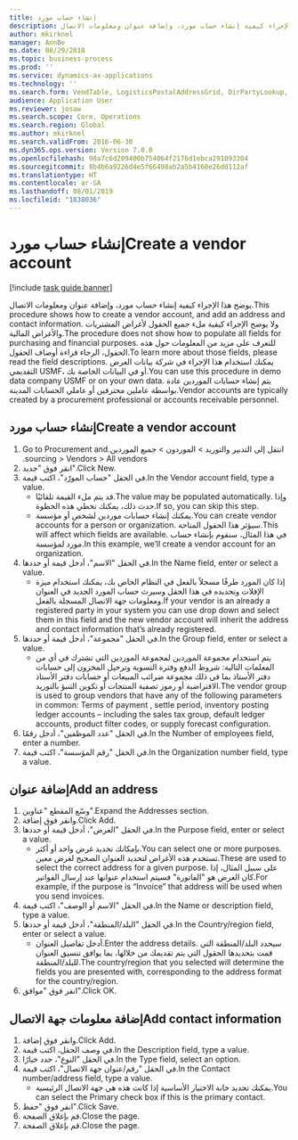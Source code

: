 ```yaml
---
title: إنشاء حساب مورد
description: يوضح هذا الإجراء كيفية إنشاء حساب مورد، وإضافة عنوان ومعلومات الاتصال.
author: mkirknel
manager: AnnBe
ms.date: 08/29/2018
ms.topic: business-process
ms.prod: ''
ms.service: dynamics-ax-applications
ms.technology: ''
ms.search.form: VendTable, LogisticsPostalAddressGrid, DirPartyLookup, LogisticsPostalAddress, SysLookupMultiSelectGrid
audience: Application User
ms.reviewer: josaw
ms.search.scope: Core, Operations
ms.search.region: Global
ms.author: mkirknel
ms.search.validFrom: 2016-06-30
ms.dyn365.ops.version: Version 7.0.0
ms.openlocfilehash: 98a7c6d209400b754064f2176d1ebca291093304
ms.sourcegitcommit: 8b4b6a9226d4e5f66498ab2a5b4160e26dd112af
ms.translationtype: HT
ms.contentlocale: ar-SA
ms.lasthandoff: 08/01/2019
ms.locfileid: "1838036"
---
```

# <a name="create-a-vendor-account"></a><span data-ttu-id="69e3b-103">إنشاء حساب مورد</span><span class="sxs-lookup"><span data-stu-id="69e3b-103">Create a vendor account</span></span>

[!include [task guide banner](../../includes/task-guide-banner.md)]

<span data-ttu-id="69e3b-104">يوضح هذا الإجراء كيفية إنشاء حساب مورد، وإضافة عنوان ومعلومات الاتصال.</span><span class="sxs-lookup"><span data-stu-id="69e3b-104">This procedure shows how to create a vendor account, and add an address and contact information.</span></span> <span data-ttu-id="69e3b-105">ولا يوضح الإجراء كيفية ملء جميع الحقول لأغراض المشتريات والأغراض المالية.</span><span class="sxs-lookup"><span data-stu-id="69e3b-105">The procedure does not show how to populate all fields for purchasing and financial purposes.</span></span> <span data-ttu-id="69e3b-106">للتعرف على مزيد من المعلومات حول هذه الحقول، الرجاء قراءة أوصاف الحقول.</span><span class="sxs-lookup"><span data-stu-id="69e3b-106">To learn more about those fields, please read the field descriptions.</span></span> <span data-ttu-id="69e3b-107">يمكنك استخدام هذا الإجراء في شركة بيانات العرض التقديمي USMF، أو في البيانات الخاصة بك.</span><span class="sxs-lookup"><span data-stu-id="69e3b-107">You can use this procedure in demo data company USMF or on your own data.</span></span> <span data-ttu-id="69e3b-108">يتم إنشاء حسابات الموردين عادة بواسطة عاملين محترفين أو عاملي الحسابات المدينة.</span><span class="sxs-lookup"><span data-stu-id="69e3b-108">Vendor accounts are typically created by a procurement professional or accounts receivable personnel.</span></span>


## <a name="create-a-vendor-account"></a><span data-ttu-id="69e3b-109">إنشاء حساب مورد</span><span class="sxs-lookup"><span data-stu-id="69e3b-109">Create a vendor account</span></span>
1. <span data-ttu-id="69e3b-110">انتقل إلى ‏‫التدبير والتوريد > الموردون > جميع الموردين.</span><span class="sxs-lookup"><span data-stu-id="69e3b-110">Go to Procurement and sourcing > Vendors > All vendors.</span></span>
2. <span data-ttu-id="69e3b-111">انقر فوق "جديد".</span><span class="sxs-lookup"><span data-stu-id="69e3b-111">Click New.</span></span>
3. <span data-ttu-id="69e3b-112">في الحقل "حساب المورّد‬"، اكتب قيمة.</span><span class="sxs-lookup"><span data-stu-id="69e3b-112">In the Vendor account field, type a value.</span></span>
    * <span data-ttu-id="69e3b-113">قد يتم ملء القيمة تلقائيًا.</span><span class="sxs-lookup"><span data-stu-id="69e3b-113">The value may be populated automatically.</span></span> <span data-ttu-id="69e3b-114">وإذا حدث ذلك، يمكنك تخطي هذه الخطوة.</span><span class="sxs-lookup"><span data-stu-id="69e3b-114">If so, you can skip this step.</span></span>  
    * <span data-ttu-id="69e3b-115">يمكنك إنشاء حسابات موردين لشخص أو مؤسسة.</span><span class="sxs-lookup"><span data-stu-id="69e3b-115">You can create vendor accounts for a person or organization.</span></span> <span data-ttu-id="69e3b-116">سيؤثر هذا الحقول المتاحة.</span><span class="sxs-lookup"><span data-stu-id="69e3b-116">This will affect which fields are available.</span></span> <span data-ttu-id="69e3b-117">في هذا المثال، سنقوم بإنشاء حساب مورد لمؤسسة.</span><span class="sxs-lookup"><span data-stu-id="69e3b-117">In this example, we’ll create a vendor account for an organization.</span></span>   
4. <span data-ttu-id="69e3b-118">في الحقل "الاسم"، أدخل قيمة أو حددها.</span><span class="sxs-lookup"><span data-stu-id="69e3b-118">In the Name field, enter or select a value.</span></span>
    * <span data-ttu-id="69e3b-119">إذا كان المورد طرفًا مسجلاً بالفعل في النظام الخاص بك، يمكنك استخدام ميزة الإفلات وتحديده في هذا الحقل وسيرث حساب المورد الجديد في العنوان ومعلومات جهة الاتصال المسجلة بالفعل.</span><span class="sxs-lookup"><span data-stu-id="69e3b-119">If your vendor is an already a registered party in your system you can use drop down and select them in this field and the new vendor account will inherit the address and contact information that’s already registered.</span></span>  
5. <span data-ttu-id="69e3b-120">في الحقل "مجموعة"، أدخل قيمة أو حددها.</span><span class="sxs-lookup"><span data-stu-id="69e3b-120">In the Group field, enter or select a value.</span></span>
    * <span data-ttu-id="69e3b-121">يتم استخدام مجموعة الموردين لمجموعة الموردين التي تشترك في أي من المعلمات التالية: شروط الدفع وفترة التسوية وترحيل المخزون إلى حسابات دفتر الأستاذ بما في ذلك مجموعة ضرائب المبيعات أو حسابات دفتر الأستاذ الافتراضية أو رموز تصفية المنتجات أو تكوين التنبؤ بالتوريد.</span><span class="sxs-lookup"><span data-stu-id="69e3b-121">The vendor group is used to group vendors that have any of the following parameters in common: Terms of payment , settle period,  inventory posting ledger accounts – including the sales tax group, default ledger accounts, product filter codes, or supply forecast configuration.</span></span>  
6. <span data-ttu-id="69e3b-122">في الحقل "عدد الموظفين"، أدخل رقمًا.</span><span class="sxs-lookup"><span data-stu-id="69e3b-122">In the Number of employees field, enter a number.</span></span>
7. <span data-ttu-id="69e3b-123">في الحقل "رقم المؤسسة"، اكتب قيمة.</span><span class="sxs-lookup"><span data-stu-id="69e3b-123">In the Organization number field, type a value.</span></span>

## <a name="add-an-address"></a><span data-ttu-id="69e3b-124">إضافة عنوان</span><span class="sxs-lookup"><span data-stu-id="69e3b-124">Add an address</span></span>
1. <span data-ttu-id="69e3b-125">وسّع المقطع "عناوين".</span><span class="sxs-lookup"><span data-stu-id="69e3b-125">Expand the Addresses section.</span></span>
2. <span data-ttu-id="69e3b-126">وانقر فوق إضافة.</span><span class="sxs-lookup"><span data-stu-id="69e3b-126">Click Add.</span></span>
3. <span data-ttu-id="69e3b-127">في الحقل "الغرض"، أدخل قيمة أو حددها.</span><span class="sxs-lookup"><span data-stu-id="69e3b-127">In the Purpose field, enter or select a value.</span></span>
    * <span data-ttu-id="69e3b-128">بإمكانك تحديد غرض واحد أو أكثر.</span><span class="sxs-lookup"><span data-stu-id="69e3b-128">You can select one or more purposes.</span></span> <span data-ttu-id="69e3b-129">تستخدم هذه الأغراض لتحديد العنوان الصحيح لغرض معين.</span><span class="sxs-lookup"><span data-stu-id="69e3b-129">These are used to select the correct address for a given purpose.</span></span> <span data-ttu-id="69e3b-130">على سبيل المثال، إذا كان الغرض هو "الفاتورة" فسيتم استخدام عنوانها عند إرسال الفواتير.</span><span class="sxs-lookup"><span data-stu-id="69e3b-130">For example, if the purpose is “Invoice” that address will be used when you send invoices.</span></span>  
4. <span data-ttu-id="69e3b-131">في الحقل "الاسم أو الوصف"، اكتب قيمة.</span><span class="sxs-lookup"><span data-stu-id="69e3b-131">In the Name or description field, type a value.</span></span>
5. <span data-ttu-id="69e3b-132">في الحقل "البلد/المنطقة"، أدخل قيمة أو حددها.</span><span class="sxs-lookup"><span data-stu-id="69e3b-132">In the Country/region field, enter or select a value.</span></span>
    * <span data-ttu-id="69e3b-133">أدخل تفاصيل العنوان.</span><span class="sxs-lookup"><span data-stu-id="69e3b-133">Enter the address details.</span></span> <span data-ttu-id="69e3b-134">سيحدد البلد/المنطقة التي قمت بتحديدها الحقول التي يتم تقديمك من خلالها، بما يوافق تنسيق العنوان للبلد/المنطقة.</span><span class="sxs-lookup"><span data-stu-id="69e3b-134">The country/region that you selected will determine the fields you are presented with, corresponding to the address format for the country/region.</span></span>   
6. <span data-ttu-id="69e3b-135">انقر فوق "موافق".</span><span class="sxs-lookup"><span data-stu-id="69e3b-135">Click OK.</span></span>

## <a name="add-contact-information"></a><span data-ttu-id="69e3b-136">إضافة معلومات جهة الاتصال</span><span class="sxs-lookup"><span data-stu-id="69e3b-136">Add contact information</span></span>
1. <span data-ttu-id="69e3b-137">وانقر فوق إضافة.</span><span class="sxs-lookup"><span data-stu-id="69e3b-137">Click Add.</span></span>
2. <span data-ttu-id="69e3b-138">في وصف الحقل، اكتب قيمة.</span><span class="sxs-lookup"><span data-stu-id="69e3b-138">In the Description field, type a value.</span></span>
3. <span data-ttu-id="69e3b-139">في الحقل "النوع"، حدد خيارًا.</span><span class="sxs-lookup"><span data-stu-id="69e3b-139">In the Type field, select an option.</span></span>
4. <span data-ttu-id="69e3b-140">في الحقل "‏‫رقم/عنوان جهة الاتصال‬"، اكتب قيمة.</span><span class="sxs-lookup"><span data-stu-id="69e3b-140">In the Contact number/address field, type a value.</span></span>
    * <span data-ttu-id="69e3b-141">يمكنك تحديد خانة الاختيار الأساسية إذا كانت هذه هي جهة الاتصال الرئيسية.</span><span class="sxs-lookup"><span data-stu-id="69e3b-141">You can select the Primary check box if this is the primary contact.</span></span>  
5. <span data-ttu-id="69e3b-142">انقر فوق "حفظ".</span><span class="sxs-lookup"><span data-stu-id="69e3b-142">Click Save.</span></span>
6. <span data-ttu-id="69e3b-143">قم بإغلاق الصفحة.</span><span class="sxs-lookup"><span data-stu-id="69e3b-143">Close the page.</span></span>
7. <span data-ttu-id="69e3b-144">قم بإغلاق الصفحة.</span><span class="sxs-lookup"><span data-stu-id="69e3b-144">Close the page.</span></span>

